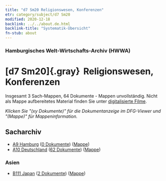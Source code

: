 ```yaml
---
title: "d7 Sm20 Religionswesen, Konferenzen"
etr: category/subject/d7 Sm20
modified: 2020-12-18
backlink: ../../about.de.html
backlink-title: "Systematik-Übersicht"
fn-stub: about
---
```


### Hamburgisches Welt-Wirtschafts-Archiv (HWWA)
# [d7 Sm20]{.gray}&#8201; Religionswesen, Konferenzen&#160; 




Insgesamt 3 Sach-Mappen, 64 Dokumente - Mappen unvollständig.
Nicht als Mappe aufbereitetes Material finden Sie unter [digitalisierte Filme](/film/h1_sh).

_Klicken Sie "(xy Dokumente)" für die Dokumentanzeige im DFG-Viewer und "(Mappe)" für Mappeninformation._

## Sacharchiv



- [A9 Hamburg](../../../geo/about.de.html#A9) (<a href="https://dfg-viewer.de/show/?tx_dlf[id]=https://pm20.zbw.eu/mets/sh/1409xx/140905/1855xx/185531/public.mets.de.xml" target="_blank">0 Dokumente</a>) ([Mappe](http://purl.org/pressemappe20/folder/sh/140905,185531))
- [A10 Deutschland](../../../geo/about.de.html#A10) (<a href="https://dfg-viewer.de/show/?tx_dlf[id]=https://pm20.zbw.eu/mets/sh/1261xx/126128/1855xx/185531/public.mets.de.xml" target="_blank">62 Dokumente</a>) ([Mappe](http://purl.org/pressemappe20/folder/sh/126128,185531))

### Asien

- [B111 Japan](../../../geo/about.de.html#B111) (<a href="https://dfg-viewer.de/show/?tx_dlf[id]=https://pm20.zbw.eu/mets/sh/1412xx/141272/1855xx/185531/public.mets.de.xml" target="_blank">2 Dokumente</a>) ([Mappe](http://purl.org/pressemappe20/folder/sh/141272,185531))


